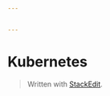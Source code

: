 ```yaml
---


---
```


<h1 id="kubernetes">Kubernetes</h1>
<blockquote>
<p>Written with <a href="https://stackedit.io/">StackEdit</a>.</p>
</blockquote>

